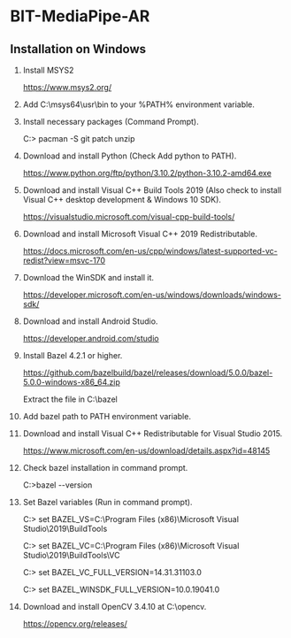 # BIT-MediaPipe-AR

## Installation on Windows

1.  Install MSYS2 

    https://www.msys2.org/

2.  Add C:\msys64\usr\bin to your %PATH% environment variable.

3.  Install necessary packages (Command Prompt).

    C:\> pacman -S git patch unzip

4.  Download and install Python (Check Add python to PATH).

    https://www.python.org/ftp/python/3.10.2/python-3.10.2-amd64.exe

5.  Download and install Visual C++ Build Tools 2019 (Also check to install Visual C++ desktop development & Windows 10 SDK).

    https://visualstudio.microsoft.com/visual-cpp-build-tools/

6.  Download and install Microsoft Visual C++ 2019 Redistributable.

    https://docs.microsoft.com/en-us/cpp/windows/latest-supported-vc-redist?view=msvc-170

7.  Download the WinSDK and install it.

    https://developer.microsoft.com/en-us/windows/downloads/windows-sdk/

8.  Download and install Android Studio.

    https://developer.android.com/studio
    
9.  Install Bazel 4.2.1 or higher.
    
    https://github.com/bazelbuild/bazel/releases/download/5.0.0/bazel-5.0.0-windows-x86_64.zip
    
    Extract the file in C:\bazel
    
10.  Add bazel path to PATH environment variable.
    
11.  Download and install Visual C++ Redistributable for Visual Studio 2015.

     https://www.microsoft.com/en-us/download/details.aspx?id=48145  
     
12.  Check bazel installation in command prompt.

     C:\>bazel --version
     
13.  Set Bazel variables (Run in command prompt).

     C:\> set BAZEL_VS=C:\Program Files (x86)\Microsoft Visual Studio\2019\BuildTools

     
     C:\> set BAZEL_VC=C:\Program Files (x86)\Microsoft Visual Studio\2019\BuildTools\VC
     
     
     C:\> set BAZEL_VC_FULL_VERSION=14.31.31103.0

    
     C:\> set BAZEL_WINSDK_FULL_VERSION=10.0.19041.0
    
14.  Download and install OpenCV 3.4.10 at C:\opencv.
    
     https://opencv.org/releases/
